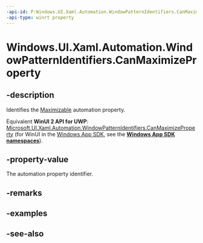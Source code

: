```yaml
---
-api-id: P:Windows.UI.Xaml.Automation.WindowPatternIdentifiers.CanMaximizeProperty
-api-type: winrt property
---
```


<!-- Property syntax
public Windows.UI.Xaml.Automation.AutomationProperty CanMaximizeProperty { get; }
-->

# Windows.UI.Xaml.Automation.WindowPatternIdentifiers.CanMaximizeProperty

## -description
Identifies the [Maximizable](../windows.ui.xaml.automation.provider/iwindowprovider_maximizable.md) automation property.

Equivalent **WinUI 2 API for UWP**: [Microsoft.UI.Xaml.Automation.WindowPatternIdentifiers.CanMaximizeProperty](/windows/winui/api/microsoft.ui.xaml.automation.windowpatternidentifiers.canmaximizeproperty) (for WinUI in the [Windows App SDK](/windows/apps/windows-app-sdk/), see the **[Windows App SDK namespaces](/windows/windows-app-sdk/api/winrt/)**).

## -property-value
The automation property identifier.

## -remarks

## -examples

## -see-also

